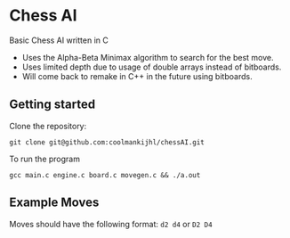 # Chess AI
Basic Chess AI written in C

- Uses the Alpha-Beta Minimax algorithm to search for the best move.  
- Uses limited depth due to usage of double arrays instead of bitboards.
- Will come back to remake in C++ in the future using bitboards.

## Getting started
Clone the repository:
```
git clone git@github.com:coolmankijhl/chessAI.git
```

To run the program  
```
gcc main.c engine.c board.c movegen.c && ./a.out
```

## Example Moves
Moves should have the following format:
```d2 d4``` or ```D2 D4```
